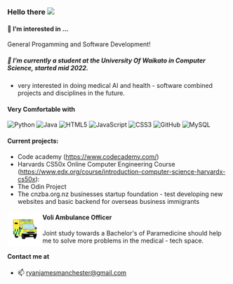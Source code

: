 <!-- Heading -->
### Hello there <img src = "https://raw.githubusercontent.com/MartinHeinz/MartinHeinz/master/wave.gif" width = 30px>
#### 👀 I’m interested in ...

 General Progamming and Software Development!

##### 🌱 I’m currently a student at the University Of Waikato in Computer Science, started mid 2022.
- very interested in doing medical AI and health - software combined projects and disciplines in the future.

#### Very Comfortable with
![Python](https://img.shields.io/badge/-Python-black?style=flat-square&logo=Python)
![Java](https://img.shields.io/badge/-java-E34A86?style=flat-square&logo=java)
![HTML5](https://img.shields.io/badge/-HTML5-E34F26?style=flat-square&logo=html5&logoColor=white)
![JavaScript](https://img.shields.io/badge/-JavaScript-%23F7DF1C?style=flat-square&logo=javascript&logoColor=000000&labelColor=%23F7DF1C&color=%23FFCE5A)
![CSS3](https://img.shields.io/badge/-CSS3-1572B6?style=flat-square&logo=css3)
![GitHub](https://img.shields.io/badge/-GitHub-181717?style=flat-square&logo=github)
![MySQL](https://img.shields.io/badge/-MySQL-black?style=flat-square&logo=mysql)

#### Current projects:
* Code academy (https://www.codecademy.com/)
* Harvards CS50x Online Computer Engineering Course (https://www.edx.org/course/introduction-computer-science-harvardx-cs50x):
* The Odin Project
* The cnzba.org.nz businesses startup foundation - test developing new websites and basic backend for overseas business immigrants

<img src="https://github.com/RyanJManchester/RyanJManchester/blob/main/ambo.gif" width = 80px align="left">
<h4> Voli Ambulance Officer </h4>
Joint study towards a Bachelor's of Paramedicine should help me to solve more problems in the medical - tech space.
 
#### Contact me at
- 📫 ryanjamesmanchester@gmail.com
<!--
### If you like what i do, <a href="https://www.buymeacoffee.com/abhisheknaiidu" target="_blank"><img src="https://cdn.buymeacoffee.com/buttons/v2/default-red.png" alt="Buy Me A Coffee" width="150" ></a -->

